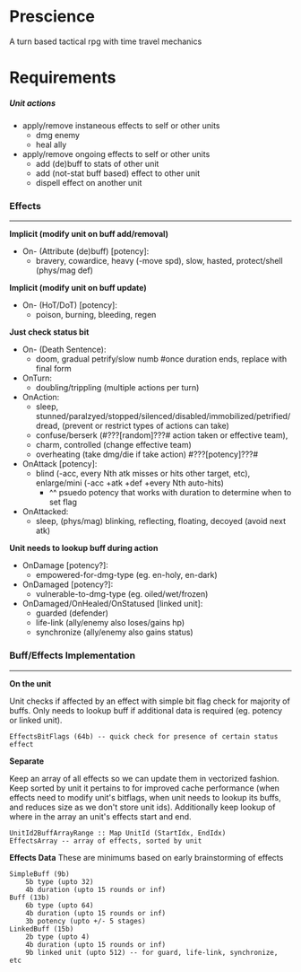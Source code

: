 # Prescience
A turn based tactical rpg with time travel mechanics

# Requirements
##### Unit actions
* apply/remove instaneous effects to self or other units
    * dmg enemy
    * heal ally
* apply/remove ongoing effects to self or other units
    * add (de)buff to stats of other unit
    * add (not-stat buff based) effect to other unit
    * dispell effect on another unit

### Effects
-----------
**Implicit (modify unit on buff add/removal)**
* On- (Attribute (de)buff) [potency]:
    * bravery, cowardice, heavy (-move spd), slow, hasted, protect/shell (phys/mag def)

**Implicit (modify unit on buff update)**
* On- (HoT/DoT) [potency]:
    * poison, burning, bleeding, regen

**Just check status bit**
* On- (Death Sentence):
    * doom, gradual petrify/slow numb #once duration ends, replace with final form
* OnTurn:
    * doubling/trippling (multiple actions per turn)
* OnAction:
    * sleep, stunned/paralzyed/stopped/silenced/disabled/immobilized/petrified/dread, (prevent or restrict types of actions can take)
    * confuse/berserk (#???[random]???# action taken or effective team),
    * charm, controlled (change effective team)
    * overheating (take dmg/die if take action) #???[potency]???#
* OnAttack [potency]:
    * blind (-acc, every Nth atk misses or hits other target, etc), enlarge/mini (-acc +atk +def +every Nth auto-hits)
        * ^^ psuedo potency that works with duration to determine when to set flag
* OnAttacked:
    * sleep, (phys/mag) blinking, reflecting, floating, decoyed (avoid next atk)

**Unit needs to lookup buff during action**
* OnDamage [potency?]:
    * empowered-for-dmg-type (eg. en-holy, en-dark)
* OnDamaged [potency?]:
    * vulnerable-to-dmg-type (eg. oiled/wet/frozen)
* OnDamaged/OnHealed/OnStatused [linked unit]:
    * guarded (defender)
    * life-link (ally/enemy also loses/gains hp)
    * synchronize (ally/enemy also gains status)

### Buff/Effects Implementation
-----------------------
**On the unit**

Unit checks if affected by an effect with simple bit flag check for majority of buffs.
Only needs to lookup buff if additional data is required (eg. potency or linked unit).

    EffectsBitFlags (64b) -- quick check for presence of certain status effect

**Separate**

Keep an array of all effects so we can update them in vectorized fashion.
Keep sorted by unit it pertains to for improved cache performance (when effects need to modify unit's bitflags, when unit needs to lookup its buffs, and reduces size as we don't store unit ids).
Additionally keep lookup of where in the array an unit's effects start and end.

    UnitId2BuffArrayRange :: Map UnitId (StartIdx, EndIdx)
    EffectsArray -- array of effects, sorted by unit

**Effects Data**
These are minimums based on early brainstorming of effects

    SimpleBuff (9b)
        5b type (upto 32)
        4b duration (upto 15 rounds or inf)
    Buff (13b)
        6b type (upto 64)
        4b duration (upto 15 rounds or inf)
        3b potency (upto +/- 5 stages)
    LinkedBuff (15b)
        2b type (upto 4)
        4b duration (upto 15 rounds or inf)
        9b linked unit (upto 512) -- for guard, life-link, synchronize, etc
